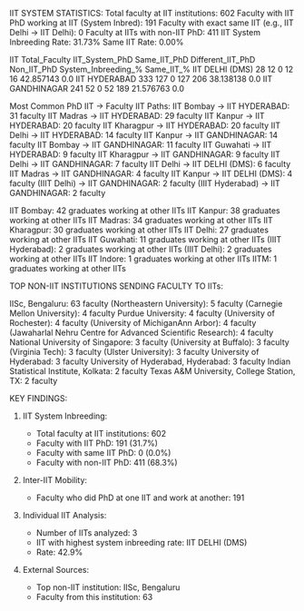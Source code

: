  IIT SYSTEM STATISTICS:
   Total faculty at IIT institutions: 602
   Faculty with IIT PhD working at IIT (System Inbred): 191
   Faculty with exact same IIT (e.g., IIT Delhi → IIT Delhi): 0
   Faculty at IITs with non-IIT PhD: 411
   IIT System Inbreeding Rate: 31.73%
   Same IIT Rate: 0.00%


   IIT  Total_Faculty  IIT_System_PhD  Same_IIT_PhD  Different_IIT_PhD  Non_IIT_PhD  System_Inbreeding_%  Same_IIT_%
IIT DELHI (DMS)             28              12             0                 12           16            42.857143         0.0
  IIT HYDERABAD            333             127             0                127          206            38.138138         0.0
IIT GANDHINAGAR            241              52             0                 52          189            21.576763         0.0


Most Common PhD IIT → Faculty IIT Paths:
   IIT Bombay → IIT HYDERABAD: 31 faculty
   IIT Madras → IIT HYDERABAD: 29 faculty
   IIT Kanpur → IIT HYDERABAD: 20 faculty
   IIT Kharagpur → IIT HYDERABAD: 20 faculty
   IIT Delhi → IIT HYDERABAD: 14 faculty
   IIT Kanpur → IIT GANDHINAGAR: 14 faculty
   IIT Bombay → IIT GANDHINAGAR: 11 faculty
   IIT Guwahati → IIT HYDERABAD: 9 faculty
   IIT Kharagpur → IIT GANDHINAGAR: 9 faculty
   IIT Delhi → IIT GANDHINAGAR: 7 faculty
   IIT Delhi → IIT DELHI (DMS): 6 faculty
   IIT Madras → IIT GANDHINAGAR: 4 faculty
   IIT Kanpur → IIT DELHI (DMS): 4 faculty
   (IIIT Delhi) → IIT GANDHINAGAR: 2 faculty
   (IIIT Hyderabad) → IIT GANDHINAGAR: 2 faculty

IIT Bombay: 42 graduates working at other IITs
   IIT Kanpur: 38 graduates working at other IITs
   IIT Madras: 34 graduates working at other IITs
   IIT Kharagpur: 30 graduates working at other IITs
   IIT Delhi: 27 graduates working at other IITs
   IIT Guwahati: 11 graduates working at other IITs
   (IIIT Hyderabad): 2 graduates working at other IITs
   (IIIT Delhi): 2 graduates working at other IITs
   IIT Indore: 1 graduates working at other IITs
   IITM: 1 graduates working at other IITs


 TOP NON-IIT INSTITUTIONS SENDING FACULTY TO IITs:

   IISc, Bengaluru: 63 faculty
   (Northeastern University): 5 faculty
   (Carnegie Mellon University): 4 faculty
   Purdue University: 4 faculty
   (University of Rochester): 4 faculty
   (University of MichiganAnn Arbor): 4 faculty
   (Jawaharlal Nehru Centre for Advanced Scientific Research): 4 faculty
   National University of Singapore: 3 faculty
   (University at Buffalo): 3 faculty
   (Virginia Tech): 3 faculty
   (Ulster University): 3 faculty
   University of Hyderabad: 3 faculty
   University of Hyderabad, Hyderabad: 3 faculty
   Indian Statistical Institute, Kolkata: 2 faculty
   Texas A&M University, College Station, TX: 2 faculty





KEY FINDINGS:

1. IIT System Inbreeding:
   - Total faculty at IIT institutions: 602
   - Faculty with IIT PhD: 191 (31.7%)
   - Faculty with same IIT PhD: 0 (0.0%)
   - Faculty with non-IIT PhD: 411 (68.3%)

2. Inter-IIT Mobility:
   - Faculty who did PhD at one IIT and work at another: 191

3. Individual IIT Analysis:
   - Number of IITs analyzed: 3
   - IIT with highest system inbreeding rate: IIT DELHI (DMS)
   - Rate: 42.9%

4. External Sources:
   - Top non-IIT institution: IISc, Bengaluru
   - Faculty from this institution: 63